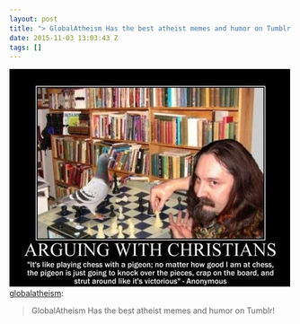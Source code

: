 ```yaml
---
layout: post
title: "> GlobalAtheism Has the best atheist memes and humor on Tumblr!"
date: 2015-11-03 13:03:43 Z
tags: []
---
```

![](/media/2015/11/132469501519.jpg)
[globalatheism](http://globalatheism.tumblr.com/post/132466163199/globalatheism-has-the-best-atheist-memes-and-humor):

> GlobalAtheism Has the best atheist memes and humor on Tumblr!
